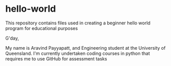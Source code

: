 # hello-world
This repository contains files used in creating a beginner hello world program for educational purposes

G'day,

My name is Aravind Payyapatt, and Engineering student at the University of Queensland. I'm currently undertaken coding courses in python that requires me to use GitHub for assessment tasks
